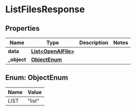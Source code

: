 

# ListFilesResponse


## Properties

| Name | Type | Description | Notes |
|------------ | ------------- | ------------- | -------------|
|**data** | [**List&lt;OpenAIFile&gt;**](OpenAIFile.md) |  |  |
|**_object** | [**ObjectEnum**](#ObjectEnum) |  |  |



## Enum: ObjectEnum

| Name | Value |
|---- | -----|
| LIST | &quot;list&quot; |



